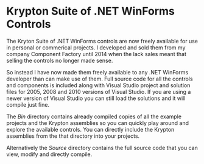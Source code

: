 # Krypton Suite of .NET WinForms Controls

The Kryton Suite of .NET WinForms controls are now freely available for use in personal or commerical projects. I developed and sold them from my company Component Factory until 2014 when the lack sales meant that selling the controls no longer made sense.

So instead I have now made them freely available to any .NET WinForms developer than can make use of them. Full source code for all the controls and components is included along with Visual Studio project and solution files for 2005, 2008 and 2010 versions of Visual Studio. If you are using a newer version of Visual Studio you can still load the solutions and it will compile just fine.

The *Bin* directory contains already compiled copies of all the example projects and the Krypton assemblies so you can quickly play around and explore the available controls. You can directly include the Krypton assemblies from the that directory into your projects.

Alternatively the *Source* directory contains the full source code that you can view, modify and directly compile.

